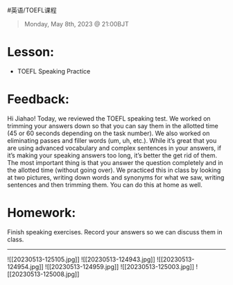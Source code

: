 #英语/TOEFL课程 
> Monday, May 8th, 2023 @ 21:00BJT

# Lesson: 
-   TOEFL Speaking Practice
# Feedback: 
Hi Jiahao! Today, we reviewed the TOEFL speaking test. We worked on trimming your answers down so that you can say them in the allotted time (45 or 60 seconds depending on the task number). We also worked on eliminating passes and filler words (um, uh, etc.). While it’s great that you are using advanced vocabulary and complex sentences in your answers, if it’s making your speaking answers too long, it’s better the get rid of them. The most important thing is that you answer the question completely and in the allotted time (without going over). We practiced this in class by looking at two pictures, writing down words and synonyms for what we saw, writing sentences and then trimming them. You can do this at home as well.
# Homework:
Finish speaking exercises. Record your answers so we can discuss them in class.

---
![[20230513-125105.jpg]]
![[20230513-124943.jpg]]
![[20230513-124954.jpg]]
![[20230513-124959.jpg]]
![[20230513-125003.jpg]]
![[20230513-125008.jpg]]